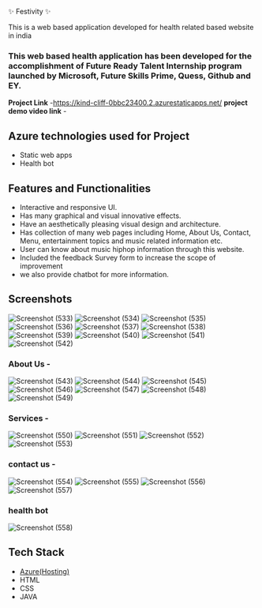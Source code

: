  ✨ Festivity   ✨

This is a web based application developed for health related based website in india

### This web based health application has been developed for the accomplishment of Future Ready Talent Internship program launched by Microsoft, Future Skills Prime, Quess, Github and EY.


**Project Link** -https://kind-cliff-0bbc23400.2.azurestaticapps.net/
**project demo video link** - 

## Azure technologies used for Project

- Static web apps
- Health bot

## Features and Functionalities 

- Interactive and responsive UI.
- Has many graphical and visual innovative effects.
- Have an aesthetically pleasing visual design and architecture.
- Has collection of many web pages including Home, About Us, Contact, Menu, entertainment topics and music related information etc.
- User can know about music hiphop information through this website.
- Included the feedback Survey form to increase the scope of improvement 
- we also provide chatbot for more information.
## Screenshots
![Screenshot (533)](https://user-images.githubusercontent.com/119917509/206158143-b68d6ede-518a-476a-b0ce-037a2fb3ae5d.png)
![Screenshot (534)](https://user-images.githubusercontent.com/119917509/206158154-57a583ea-f338-47df-a37d-19c528ef5677.png)
![Screenshot (535)](https://user-images.githubusercontent.com/119917509/206158155-756184c3-8d81-4998-9ff0-b056547a2642.png)
![Screenshot (536)](https://user-images.githubusercontent.com/119917509/206158160-80d1be35-4b70-42e4-9669-00c4abe4c145.png)
![Screenshot (537)](https://user-images.githubusercontent.com/119917509/206158166-342d9509-3c3f-435e-a073-9881ed726726.png)
![Screenshot (538)](https://user-images.githubusercontent.com/119917509/206158169-713e27be-0fa2-4f56-9471-30eacfc91350.png)
![Screenshot (539)](https://user-images.githubusercontent.com/119917509/206158173-69af99cb-8ed4-4285-a54f-b8dfef8f26c6.png)
![Screenshot (540)](https://user-images.githubusercontent.com/119917509/206158176-1303254e-710b-41a2-980a-8ac7c2cc1d8f.png)
![Screenshot (541)](https://user-images.githubusercontent.com/119917509/206158179-5a8cf7c9-2082-435d-99b2-6a8f227b8749.png)
![Screenshot (542)](https://user-images.githubusercontent.com/119917509/206158186-a6e96e7a-44e8-4827-98c9-cdefe66275be.png)

### About Us -
![Screenshot (543)](https://user-images.githubusercontent.com/119917509/206158532-14d82276-f9b6-4328-89c8-9cb4e70c8b27.png)
![Screenshot (544)](https://user-images.githubusercontent.com/119917509/206158540-1819f1fd-5cd8-45f6-8b08-72ca54a80689.png)
![Screenshot (545)](https://user-images.githubusercontent.com/119917509/206158545-d7474ba5-4e60-4784-8409-a601a4b0734d.png)
![Screenshot (546)](https://user-images.githubusercontent.com/119917509/206158550-e69f3669-f2f9-4602-9cf0-4014f9b0b5f5.png)
![Screenshot (547)](https://user-images.githubusercontent.com/119917509/206158552-c82eafe6-45e8-46e6-b6fd-444910d221e2.png)
![Screenshot (548)](https://user-images.githubusercontent.com/119917509/206158555-32bc663e-e056-45b3-9bc7-573a1d198b73.png)
![Screenshot (549)](https://user-images.githubusercontent.com/119917509/206158557-e3272fd7-d4fd-41d9-820f-86f34afd09f6.png)

### Services -
![Screenshot (550)](https://user-images.githubusercontent.com/119917509/206158986-e7053643-07cb-40bc-a6ea-c9ba9022e557.png)
![Screenshot (551)](https://user-images.githubusercontent.com/119917509/206159001-767b422e-f0e5-454a-bbd4-19e016d6ee2f.png)
![Screenshot (552)](https://user-images.githubusercontent.com/119917509/206159007-c536163e-750e-4592-b4d5-a700fc4976e8.png)
![Screenshot (553)](https://user-images.githubusercontent.com/119917509/206159013-e1ab8836-f12d-43bd-933f-a67272d46506.png)


### contact us -
![Screenshot (554)](https://user-images.githubusercontent.com/119917509/206159642-43a71c77-5247-42f8-b3ca-28e2ecb525f6.png)
![Screenshot (555)](https://user-images.githubusercontent.com/119917509/206159658-de8b910e-f662-40d2-99c5-70e3019cae82.png)
![Screenshot (556)](https://user-images.githubusercontent.com/119917509/206159663-2567d47c-e6f0-443e-942b-1aec79ee5813.png)
![Screenshot (557)](https://user-images.githubusercontent.com/119917509/206159666-bce0741e-7701-4ef0-9198-9edc996b16c1.png)

### health bot
![Screenshot (558)](https://user-images.githubusercontent.com/119917509/206159900-d3cbc725-137f-4e89-9791-a8af50f271f8.png)

## Tech Stack 

- [Azure(Hosting)](https://azure.microsoft.com/en-in/features/azure-portal/)
- HTML
- CSS
- JAVA

